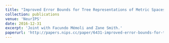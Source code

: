 ```yaml
---
title: "Improved Error Bounds for Tree Representations of Metric Spaces"
collection: publications
venue: 'NeurIPS'
date: 2016-12-31
excerpt: 'Joint with Facundo Mémoli and Zane Smith.'
paperurl: 'http://papers.nips.cc/paper/6431-improved-error-bounds-for-tree-representations-of-metric-spaces'
---
```

<!-- date: 2018-08-13 -->
